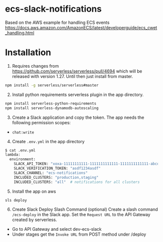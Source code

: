 # ecs-slack-notifications
Based on the AWS example for handling ECS events https://docs.aws.amazon.com/AmazonECS/latest/developerguide/ecs_cwet_handling.html

# Installation
1. Requires changes from https://github.com/serverless/serverless/pull/4694 which
will be released with version 1.27. Until then just install from master.
```bash
npm install -g serverless/serverless#master
```

2. Install python requirements serverless plugin in the app directory.
```bash
npm install serverless-python-requirements
npm install serverless-dynamodb-autoscaling
```

3. Create a Slack application and copy the token. The app needs the following permission scopes:
- `chat:write`

4. Create `.env.yml` in the app directory
```bash
$ cat .env.yml
lambda:
  environment:
    SLACK_API_TOKEN: "xoxa-11111111111-1111111111111-1111111111111-abcd3abcd3abcd3abcd3abcd3abcd3123"
    SLACK_VERIFICATION_TOKEN: "asdf1234asdf"
    SLACK_CHANNEL: "ecs-notifications"
    INCLUDED_CLUSTERS: "production,staging"
    INCLUDED_CLUSTERS: "all"  # notifications for all clusters
```

5. Install the app on aws
```bash
sls deploy
```

6. Create Slack Deploy Slash Command (optional)
Create a slash command `/ecs-deploy` in the Slack app. Set the `Request URL` to the API Gateway created by serverless. 
  - Go to API Gateway and select dev-ecs-slack
  - Under stages get the `Invoke URL` from POST method under /deploy